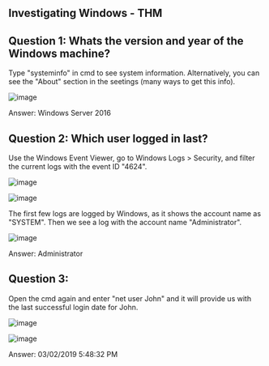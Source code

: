 ## Investigating Windows - THM

## Question 1: Whats the version and year of the Windows machine?

Type "systeminfo" in cmd to see system information. Alternatively, you can see the "About" section in the seetings (many ways to get this info).

![image](https://github.com/moromerx/Blue-Team/assets/162036545/82571685-9311-4540-875e-a72bbe769bc2)

Answer: Windows Server 2016

## Question 2: Which user logged in last?

Use the Windows Event Viewer, go to Windows Logs > Security, and filter the current logs with the event ID "4624".

![image](https://github.com/moromerx/Blue-Team/assets/162036545/73ebe254-a345-450b-a4bb-42a993a2e116)

![image](https://github.com/moromerx/Blue-Team/assets/162036545/a8838657-c1fb-497e-82df-a2cd29fce2bb)

The first few logs are logged by Windows, as it shows the account name as "SYSTEM". Then we see a log with the account name "Administrator".

![image](https://github.com/moromerx/Blue-Team/assets/162036545/3de4fe61-c2cc-4e5f-a588-8253bea25633)

Answer: Administrator

## Question 3: 

Open the cmd again and enter "net user John" and it will provide us with the last successful login date for John.

![image](https://github.com/moromerx/Blue-Team/assets/162036545/21e8d36b-40ff-4269-adca-cfc13bc9b179)

![image](https://github.com/moromerx/Blue-Team/assets/162036545/7982e80b-0ce7-4f4e-ad60-93a6aabda068)

Answer: 03/02/2019 5:48:32 PM
